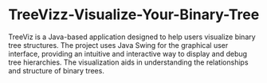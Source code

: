 # TreeVizz-Visualize-Your-Binary-Tree
TreeViz is a Java-based application designed to help users visualize binary tree structures. The project uses Java Swing for the graphical user interface, providing an intuitive and interactive way to display and debug tree hierarchies. The visualization aids in understanding the relationships and structure of binary trees.

